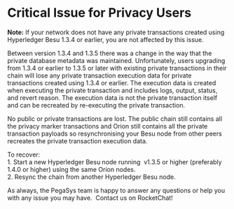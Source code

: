 # Critical Issue for Privacy Users

**Note:** If your network does not have any private transactions created using Hyperledger Besu 1.3.4 or earlier, you are not affected by this issue.

Between version 1.3.4 and 1.3.5 there was a change in the way that the private database metadata was maintained. Unfortunately, users upgrading from 1.3.4 or earlier to 1.3.5 or later with existing private transactions in their chain will lose any private transaction execution data for private transactions created using 1.3.4 or earlier. The execution data is created when executing the private transaction and includes logs, output, status, and revert reason. The execution data is not the private transaction itself and can be recreated by re-executing the private transaction.  

No public or private transactions are lost. The public chain still contains all the privacy marker transactions and Orion still contains all the private transaction payloads so resynchronising your Besu node from other peers recreates the private transaction execution data.  
  
To recover:  
1\. Start a new Hyperledger Besu node running  v1.3.5 or higher (preferably 1.4.0 or higher) using the same Orion nodes.  
2\. Resync the chain from another Hyperledger Besu node.

As always, the PegaSys team is happy to answer any questions or help you with any issue you may have.  Contact us on RocketChat!